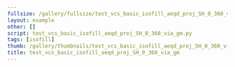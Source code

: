 ```yaml
---
fullsize: /gallery/fullsize/test_vcs_basic_isofill_aeqd_proj_SH_0_360_via_gm.png
layout: example
other: []
script: test_vcs_basic_isofill_aeqd_proj_SH_0_360_via_gm.py
tags: [isofill]
thumb: /gallery/thumbnails/test_vcs_basic_isofill_aeqd_proj_SH_0_360_via_gm.png
title: test_vcs_basic_isofill_aeqd_proj_SH_0_360_via_gm
---
```

